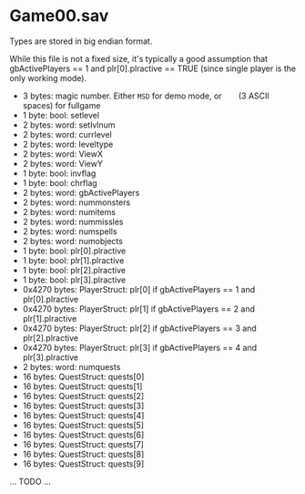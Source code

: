 # Game00.sav

Types are stored in big endian format.

While this file is not a fixed size, it's typically a good assumption that
gbActivePlayers == 1 and plr[0].plractive == TRUE (since single player is the
only working mode).

* 3 bytes: magic number. Either `MSD` for demo mode, or `   ` (3 ASCII spaces) for fullgame
* 1 byte: bool: setlevel
* 2 bytes: word: setlvlnum
* 2 bytes: word: currlevel
* 2 bytes: word: leveltype
* 2 bytes: word: ViewX
* 2 bytes: word: ViewY
* 1 byte: bool: invflag
* 1 byte: bool: chrflag
* 2 bytes: word: gbActivePlayers
* 2 bytes: word: nummonsters
* 2 bytes: word: numitems
* 2 bytes: word: nummissles
* 2 bytes: word: numspells
* 2 bytes: word: numobjects
* 1 byte: bool: plr[0].plractive
* 1 byte: bool: plr[1].plractive
* 1 byte: bool: plr[2].plractive
* 1 byte: bool: plr[3].plractive
* 0x4270 bytes: PlayerStruct: plr[0] if gbActivePlayers == 1 and plr[0].plractive
* 0x4270 bytes: PlayerStruct: plr[1] if gbActivePlayers == 2 and plr[1].plractive
* 0x4270 bytes: PlayerStruct: plr[2] if gbActivePlayers == 3 and plr[2].plractive
* 0x4270 bytes: PlayerStruct: plr[3] if gbActivePlayers == 4 and plr[3].plractive
* 2 bytes: word: numquests
* 16 bytes: QuestStruct: quests[0]
* 16 bytes: QuestStruct: quests[1]
* 16 bytes: QuestStruct: quests[2]
* 16 bytes: QuestStruct: quests[3]
* 16 bytes: QuestStruct: quests[4]
* 16 bytes: QuestStruct: quests[5]
* 16 bytes: QuestStruct: quests[6]
* 16 bytes: QuestStruct: quests[7]
* 16 bytes: QuestStruct: quests[8]
* 16 bytes: QuestStruct: quests[9]




... TODO ... 